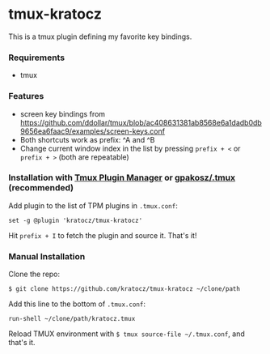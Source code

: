 # tmux-kratocz

This is a tmux plugin defining my favorite key bindings.

### Requirements

* tmux

### Features

* screen key bindings from https://github.com/ddollar/tmux/blob/ac408631381ab8568e6a1dadb0db9656ea6faac9/examples/screen-keys.conf
* Both shortcuts work as prefix: ^A and ^B
* Change current window index in the list by pressing `prefix + <` or `prefix + >` (both are repeatable)


### Installation with [Tmux Plugin Manager](https://github.com/tmux-plugins/tpm) or [gpakosz/.tmux](https://github.com/gpakosz/.tmux) (recommended)

Add plugin to the list of TPM plugins in `.tmux.conf`:

```tmux
set -g @plugin 'kratocz/tmux-kratocz'
```

Hit `prefix + I` to fetch the plugin and source it. That's it!

### Manual Installation

Clone the repo:

    $ git clone https://github.com/kratocz/tmux-kratocz ~/clone/path

Add this line to the bottom of `.tmux.conf`:

```tmux
run-shell ~/clone/path/kratocz.tmux
```

Reload TMUX environment with `$ tmux source-file ~/.tmux.conf`, and that's it.

